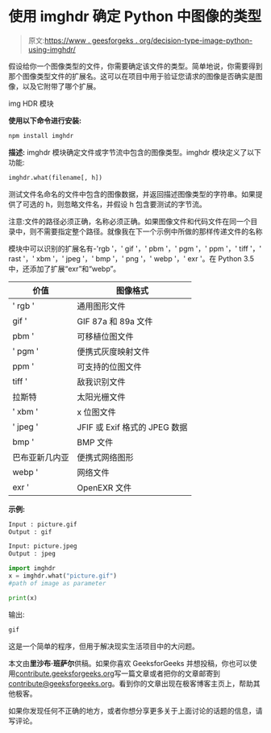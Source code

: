 # 使用 imghdr 确定 Python 中图像的类型

> 原文:[https://www . geesforgeks . org/decision-type-image-python-using-imghdr/](https://www.geeksforgeeks.org/determine-type-image-python-using-imghdr/)

假设给你一个图像类型的文件，你需要确定该文件的类型。简单地说，你需要得到那个图像类型文件的扩展名。这可以在项目中用于验证您请求的图像是否确实是图像，以及它附带了哪个扩展。

img HDR 模块

**使用以下命令进行安装:**

```py
npm install imghdr
```

**描述:**
imghdr 模块确定文件或字节流中包含的图像类型。imghdr 模块定义了以下功能:

```py
imghdr.what(filename[, h])
```

测试文件名命名的文件中包含的图像数据，并返回描述图像类型的字符串。如果提供了可选的 h，则忽略文件名，并假设 h 包含要测试的字节流。

注意:文件的路径必须正确，名称必须正确。如果图像文件和代码文件在同一个目录中，则不需要指定整个路径。就像我在下一个示例中所做的那样传递文件的名称

模块中可以识别的扩展名有-'rgb '，' gif '，' pbm '，' pgm '，' ppm '，' tiff '，' rast '，' xbm '，' jpeg '，' bmp '，' png '，' webp '，' exr '。在 Python 3.5 中，还添加了扩展“exr”和“webp”。

| 价值 | 图像格式 |
| --- | --- |
| ' rgb ' | 通用图形文件 |
| gif ' | GIF 87a 和 89a 文件 |
| pbm ' | 可移植位图文件 |
| ' pgm ' | 便携式灰度映射文件 |
| ppm ' | 可支持的位图文件 |
| tiff ' | 敌我识别文件 |
| 拉斯特 | 太阳光栅文件 |
| ' xbm ' | x 位图文件 |
| ' jpeg ' | JFIF 或 Exif 格式的 JPEG 数据 |
| bmp ' | BMP 文件 |
| 巴布亚新几内亚 | 便携式网络图形 |
| webp ' | 网络文件 |
| exr ' | OpenEXR 文件 |

**示例:**

```py
Input : picture.gif
Output : gif

Input: picture.jpeg
Output : jpeg

```

```py
import imghdr
x = imghdr.what("picture.gif") 
#path of image as parameter

print(x)
```

输出:

```py
gif

```

这是一个简单的程序，但用于解决现实生活项目中的大问题。

本文由**里沙布·班萨尔**供稿。如果你喜欢 GeeksforGeeks 并想投稿，你也可以使用[contribute.geeksforgeeks.org](http://www.contribute.geeksforgeeks.org)写一篇文章或者把你的文章邮寄到 contribute@geeksforgeeks.org。看到你的文章出现在极客博客主页上，帮助其他极客。

如果你发现任何不正确的地方，或者你想分享更多关于上面讨论的话题的信息，请写评论。